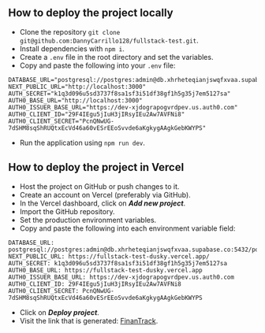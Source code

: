 ## How to deploy the project locally
- Clone the repository ```git clone git@github.com:DannyCarrillo128/fullstack-test.git```.
- Install dependencies with ```npm i```.
- Create a ```.env``` file in the root directory and set the variables.
- Copy and paste the following into your ```.env``` file:
```
DATABASE_URL="postgresql://postgres:admin@db.xhrheteqianjswqfxvaa.supabase.co:5432/postgres"
NEXT_PUBLIC_URL="http://localhost:3000"
AUTH_SECRET="k1q3d096u5sd3737f8sa1sf3i51df38gf1h5g35j7em5127sa"
AUTH0_BASE_URL="http://localhost:3000"
AUTH0_ISSUER_BASE_URL="https://dev-xjdograpogvrdpev.us.auth0.com"
AUTH0_CLIENT_ID="29F4IEgu5jIuH3jIRsyIEu2Aw7AVFNi8"
AUTH0_CLIENT_SECRET="PcnQNwUG-7dSHM8sqShRUQtxEcVd46a60vESrEEoSvvde6aKgkygAAgkGebKWYPS"
```
- Run the application using ```npm run dev```.


## How to deploy the project in Vercel
- Host the project on GitHub or push changes to it.
- Create an account on Vercel (preferably via GitHub).
- In the Vercel dashboard, click on ***Add new project***.
- Import the GitHub repository.
- Set the production environment variables.
- Copy and paste the following into each environment variable field:
```
DATABASE_URL: postgresql://postgres:admin@db.xhrheteqianjswqfxvaa.supabase.co:5432/postgres
NEXT_PUBLIC_URL: https://fullstack-test-dusky.vercel.app/
AUTH_SECRET: k1q3d096u5sd3737f8sa1sf3i51df38gf1h5g35j7em5127sa
AUTH0_BASE_URL: https://fullstack-test-dusky.vercel.app
AUTH0_ISSUER_BASE_URL: https://dev-xjdograpogvrdpev.us.auth0.com
AUTH0_CLIENT_ID: 29F4IEgu5jIuH3jIRsyIEu2Aw7AVFNi8
AUTH0_CLIENT_SECRET: PcnQNwUG-7dSHM8sqShRUQtxEcVd46a60vESrEEoSvvde6aKgkygAAgkGebKWYPS
```
- Click on ***Deploy project***.
- Visit the link that is generated: [FinanTrack](https://fullstack-test-dusky.vercel.app "FinanTrack").
